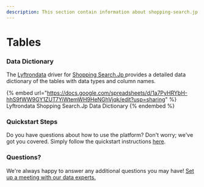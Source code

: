 ```yaml
---
description: This section contain information about shopping-search.jp connector tables information
---
```


# Tables

### Data Dictionary

The [Lyftrondata](https://www.lyftrondata.com/) driver for [Shopping Search.Jp](https://www.lyftrondata.com/integration/shopping-search.jp/)[ ](https://www.lyftrondata.com/integration/shopping-search.jp/)provides a detailed data dictionary of the tables with data types and column names.

{% embed url="https://docs.google.com/spreadsheets/d/1a7PyHRYbH-hhS9fWW9GY1ZUT7YiWtemWH9HeNGhVjqk/edit?usp=sharing" %}
Lyftrondata Shopping Search.Jp Data Dictionary
{% endembed %}

### Quickstart Steps

Do you have questions about how to use the platform? Don't worry; we've got you covered. Simply follow the quickstart instructions [here](../../../../quickstart-steps.md).

### Questions? <a href="#questions" id="questions"></a>

We're always happy to answer any additional questions you may have! [Set up a meeting with our data experts.](https://www.lyftrondata.com/book-a-meeting/)

